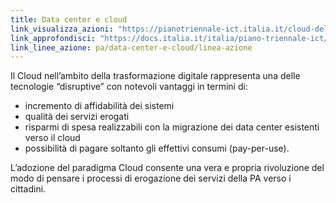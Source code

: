 ```yaml
---
title: Data center e cloud
link_visualizza_azioni: "https://pianotriennale-ict.italia.it/cloud-della-pa/"
link_approfondisci: "https://docs.italia.it/italia/piano-triennale-ict/pianotriennale-ict-doc/it/2019-2021/03_infrastrutture.html#scenario"
link_linee_azione: pa/data-center-e-cloud/linea-azione
---
```


Il Cloud nell’ambito della trasformazione digitale rappresenta una delle
tecnologie “disruptive” con notevoli vantaggi in termini di: 

- incremento di affidabilità dei sistemi
- qualità dei servizi erogati
- risparmi di spesa realizzabili con la migrazione dei data center esistenti
  verso il cloud
- possibilità di pagare soltanto gli effettivi consumi (pay-per-use).

L’adozione del paradigma Cloud consente una vera e propria rivoluzione del modo di pensare
i processi di erogazione dei servizi della PA verso i cittadini.

